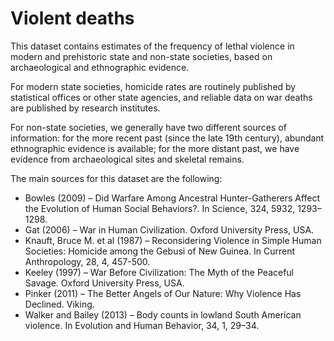 # Violent deaths

This dataset contains estimates of the frequency of lethal violence in modern and prehistoric state and non-state societies, based on archaeological and ethnographic evidence.

For modern state societies, homicide rates are routinely published by statistical offices or other state agencies, and reliable data on war deaths are published by research institutes.

For non-state societies, we generally have two different sources of information: for the more recent past (since the late 19th century), abundant ethnographic evidence is available; for the more distant past, we have evidence from archaeological sites and skeletal remains.

The main sources for this dataset are the following:
- Bowles (2009) – Did Warfare Among Ancestral Hunter-Gatherers Affect the Evolution of Human Social Behaviors?. In Science, 324, 5932, 1293–1298.
- Gat (2006) – War in Human Civilization. Oxford University Press, USA.
- Knauft, Bruce M. et al (1987) – Reconsidering Violence in Simple Human Societies: Homicide among the Gebusi of New Guinea. In Current Anthropology, 28, 4, 457-500.
- Keeley (1997) – War Before Civilization: The Myth of the Peaceful Savage. Oxford University Press, USA.
- Pinker (2011) – The Better Angels of Our Nature: Why Violence Has Declined. Viking.
- Walker and Bailey (2013) – Body counts in lowland South American violence. In Evolution and Human Behavior, 34, 1, 29–34.